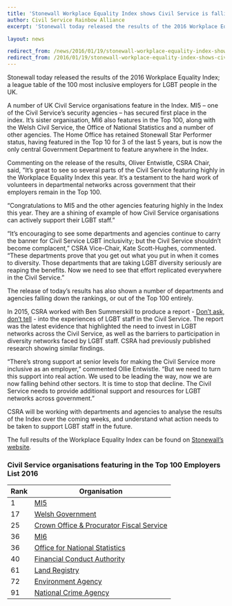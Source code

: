 ```yaml
---
title: 'Stonewall Workplace Equality Index shows Civil Service is falling behind on LGBT diversity'
author: Civil Service Rainbow Alliance
excerpt: 'Stonewall today released the results of the 2016 Workplace Equality Index; a league table of the 100 most inclusive employers for LGBT people in the UK.'

layout: news

redirect_from: /news/2016/01/19/stonewall-workplace-equality-index-shows-civil-service-is-falling-behind-on-lgb-diversity/
redirect_from: /2016/01/19/stonewall-workplace-equality-index-shows-civil-service-is-falling-behind-on-lgb-diversity/
---
```

Stonewall today released the results of the 2016 Workplace Equality Index; a league table of the 100 most inclusive employers for LGBT people in the UK.

A number of UK Civil Service organisations feature in the Index. MI5 – one of the Civil Service’s security agencies – has secured first place in the index. It’s sister organisation, MI6 also features in the Top 100, along with the Welsh Civil Service, the Office of National Statistics and a number of other agencies. The Home Office has retained Stonewall Star Performer status, having featured in the Top 10 for 3 of the last 5 years, but is now the only central Government Department to feature anywhere in the Index.

Commenting on the release of the results, Oliver Entwistle, CSRA Chair, said, "It’s great to see so several parts of the Civil Service featuring highly in the Workplace Equality Index this year. It’s a testament to the hard work of volunteers in departmental networks across government that their employers remain in the Top 100.

“Congratulations to MI5 and the other agencies featuring highly in the Index this year. They are a shining of example of how Civil Service organisations can actively support their LGBT staff.”

“It’s encouraging to see some departments and agencies continue to carry the banner for Civil Service LGBT inclusivity; but the Civil Service shouldn’t become complacent,” CSRA Vice-Chair, Kate Scott-Hughes, commented. “These departments prove that you get out what you put in when it comes to diversity. Those departments that are taking LGBT diversity seriously are reaping the benefits. Now we need to see that effort replicated everywhere in the Civil Service.” 

The release of today’s results has also shown a number of departments and agencies falling down the rankings, or out of the Top 100 entirely.

In 2015, CSRA worked with Ben Summerskill to produce a report - [Don’t ask, don’t tell](https://www.gov.uk/government/publications/dont-ask-dont-tell-barriers-to-career-progression-for-talented-lgbt-individuals-in-the-uk-civil-service) - into the experiences of LGBT staff in the Civil Service. The report was the latest evidence that highlighted the need to invest in LGBT networks across the Civil Service, as well as the barriers to participation in diversity networks faced by LGBT staff. CSRA had previously published research showing similar findings.

“There’s strong support at senior levels for making the Civil Service more inclusive as an employer,” commented Ollie Entwistle. “But we need to turn this support into real action. We used to be leading the way, now we are now falling behind other sectors. It is time to stop that decline. The Civil Service needs to provide additional support and resources for LGBT networks across government.” 

CSRA will be working with departments and agencies to analyse the results of the Index over the coming weeks, and understand what action needs to be taken to support LGBT staff in the future.

The full results of the Workplace Equality Index can be found on [Stonewall’s website](http://www.stonewall.org.uk/get-involved/workplace/workplace-equality-index).


### Civil Service organisations featuring in the Top 100 Employers List 2016

| Rank | Organisation |
|---|---|
| 1	|  [MI5](https://www.gov.uk/government/organisations/the-security-service-mi5) |
| 17      |  [Welsh Government](http://gov.wales) |
| 25	|  [Crown Office & Procurator Fiscal Service](http://www.crownoffice.gov.uk/) |
| 36	|  [MI6](https://www.sis.gov.uk/) |
| 36	|  [Office for National Statistics](https://www.gov.uk/government/organisations/office-for-national-statistics) |
| 40	|  [Financial Conduct Authority](https://www.gov.uk/government/organisations/financial-conduct-authority) |
| 61	|  [Land Registry](https://www.gov.uk/government/organisations/land-registry) |
| 72	|  [Environment Agency](https://www.gov.uk/government/organisations/environment-agency) |
| 91	|  [National Crime Agency](https://www.gov.uk/government/organisations/national-crime-agency) |